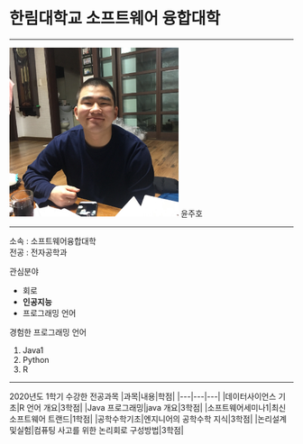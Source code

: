 # 한림대학교 소프트웨어 융합대학
---
<img src=윤주호.jpg height=300 width=300>
윤주호

---

소속 : 소프트웨어융합대학   
전공 : 전자공학과

관심분야   
* 회로
* **인공지능**
* 프로그래밍 언어

경험한 프로그래밍 언어   
1. Java1
2. Python
3. R

----------------------

2020년도 1학기 수강한 전공과목
|과목|내용|학점|
|---|---|---|
|데이터사이언스 기초|R 언어 개요|3학점|
|Java 프로그래밍|java 개요|3학점|
|소프트웨어세미나1|최신 소프트웨어 트랜드|1학점|
|공학수학기초|엔지니어의 공학수학 지식|3학점|
|논리설계및실험|컴퓨팅 사고를 위한 논리회로 구성방법|3학점|



